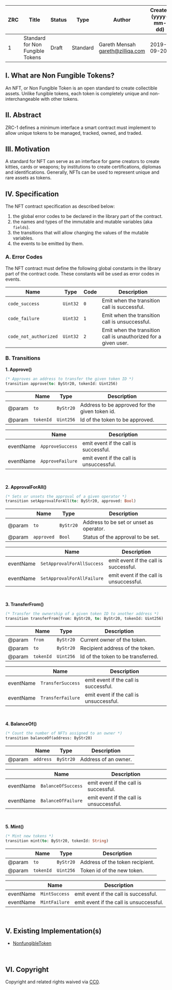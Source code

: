 
|  ZRC | Title | Status| Type | Author | Created (yyyy-mm-dd) | Updated (yyyy-mm-dd)
|--|--|--|--| -- | -- | -- |
| 1  | Standard for Non Fungible Tokens | Draft | Standard | Gareth Mensah <gareth@zilliqa.com> | 2019-09-20 | 2019-09-20 


## I. What are Non Fungible Tokens?

An NFT, or Non Fungible Token is an open standard to create collectible assets. Unlike fungible tokens, each token is completely unique and non-interchangeable with other tokens.

## II. Abstract 

ZRC-1 defines a minimum interface a smart contract must implement to allow unique tokens to be managed, tracked, owned, and traded. 


## III. Motivation

A standard for NFT can serve as an interface for game creators to create kitties, cards or weapons; by institutions to create certifications, diplomas and identifications. Generally, NFTs can be used to represent unique and rare assets as tokens.

## IV. Specification

The NFT contract specification as described below: 
1) the global error codes to be declared in the library part of the contract. 
2) the names and types of the immutable and mutable variables (aka `fields`). 
3) the transitions that will allow changing the values of the mutable variables. 
4) the events to be emitted by them.

### A. Error Codes

The NFT contract must define the following global constants in the library part of the contract code. These constants will be used as error codes in events.

| Name | Type | Code | Description
|--|--|--|--|
| `code_success` | `Uint32` | `0` | Emit when the transition call is successful. |
| `code_failure` | `Uint32` | `1` | Emit when the transition call is unsuccessful. |
| `code_not_authorized` | `Uint32` | `2` | Emit when the transition call is unauthorized for a given user. |


### B. Transitions

**1. Approve()**

```ocaml
(* Approves an address to transfer the given token ID *)
transition approve(to: ByStr20, tokenId: Uint256)
```

|  | Name | Type| Description
|--|--|--|--|
| @param | `to` | `ByStr20` | Address to be approved for the given token id. |
| @param | `tokenId` | `Uint256` | Id of the token to be approved. |

|  | Name | Description
|--|--|--|
| eventName | `ApproveSuccess` | emit event if the call is successful. |
| eventName | `ApproveFailure` | emit event if the call is unsuccessful. |

<br/>

**2. ApprovalForAll()**

```ocaml
(* Sets or unsets the approval of a given operator *)
transition setApprovalForAll(to: ByStr20, approved: Bool)
```

|  | Name | Type| Description
|--|--|--|--|
| @param | `to` | `ByStr20` | Address to be set or unset as operator. |
| @param | `approved` | `Bool` | Status of the approval to be set. |

|  | Name | Description
|--|--|--|
| eventName | `SetApprovalForAllSuccess` | emit event if the call is successful. |
| eventName | `SetApprovalForAllFailure` | emit event if the call is unsuccessful. |

<br/>

**3. TransferFrom()**

```ocaml
(* Transfer the ownership of a given token ID to another address *)
transition transferFrom(from: ByStr20, to: ByStr20, tokenId: Uint256)
```

|  | Name | Type| Description
|--|--|--|--|
| @param | `from` | `ByStr20` | Current owner of the token. |
| @param | `to` | `ByStr20` | Recipient address of the token. |
| @param | `tokenId` | `Uint256` | Id of the token to be transferred. |

|  | Name | Description
|--|--|--|
| eventName | `TransferSuccess` | emit event if the call is successful. |
| eventName | `TransferFailure` | emit event if the call is unsuccessful. |

<br/>

**4. BalanceOf()**

```ocaml
(* Count the number of NFTs assigned to an owner *)
transition balanceOf(address: ByStr20)
```

|  | Name | Type| Description
|--|--|--|--|
| @param | `address` | `ByStr20` | Address of an owner. |

|  | Name | Description
|--|--|--|
| eventName | `BalanceOfSuccess` | emit event if the call is successful. |
| eventName | `BalanceOfFailure` | emit event if the call is unsuccessful. |

<br/>

**5. Mint()**

```ocaml
(* Mint new tokens *)
transition mint(to: ByStr20, tokenId: String)
```

|  | Name | Type| Description
|--|--|--|--|
| @param | `to` | `ByStr20` | Address of the token recipient. |
| @param | `tokenId` | `Uint256` | Token id of the new token. |

|  | Name | Description
|--|--|--|
| eventName | `MintSuccess` | emit event if the call is successful. |
| eventName | `MintFailure` | emit event if the call is unsuccessful. |

<br/>

## V. Existing Implementation(s)

* [NonfungibleToken](https://github.com/Zilliqa/scilla/blob/master/tests/contracts/nonfungible-token.scilla)

<br/>

## VI. Copyright

Copyright and related rights waived via [CC0](https://creativecommons.org/publicdomain/zero/1.0/).

